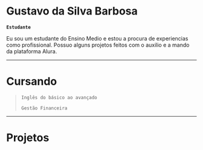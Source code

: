 # Gustavo da Silva Barbosa

**`Estudante`**

Eu sou um estudante do Ensino Medio e estou a procura de experiencias como profissional. Possuo alguns projetos feitos com o auxilio e a mando da plataforma Alura.

---
# Cursando
>`Inglês do básico ao avançado`
>
>`Gestão Financeira`
---
# Projetos


<!--
<details>
   --->
